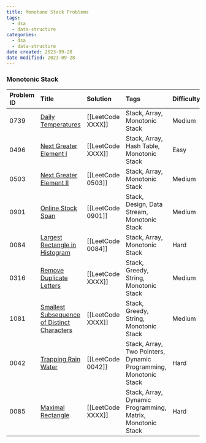 ```yaml
---
title: Monotone Stack Problems
tags:
  - dsa
  - data-structure
categories:
  - dsa
  - data-structure
date created: 2023-09-28
date modified: 2023-09-28
---
```


### Monotonic Stack

| Problem ID | Title | Solution | Tags | Difficulty |
| :------ | :------ | :------ | :------ | :------ |
| 0739 | [Daily Temperatures](https://leetcode.com/problems/daily-temperatures/) | [[LeetCode XXXX]] | Stack, Array, Monotonic Stack | Medium |
| 0496 | [Next Greater Element I](https://leetcode.com/problems/next-greater-element-i/) | [[LeetCode XXXX]] | Stack, Array, Hash Table, Monotonic Stack | Easy |
| 0503 | [Next Greater Element II](https://leetcode.com/problems/next-greater-element-ii/) | [[LeetCode 0503]] | Stack, Array, Monotonic Stack | Medium |
| 0901 | [Online Stock Span](https://leetcode.com/problems/online-stock-span/) | [[LeetCode 0901]] | Stack, Design, Data Stream, Monotonic Stack | Medium |
| 0084 | [Largest Rectangle in Histogram](https://leetcode.com/problems/largest-rectangle-in-histogram/) | [[LeetCode 0084]] | Stack, Array, Monotonic Stack | Hard |
| 0316 | [Remove Duplicate Letters](https://leetcode.com/problems/remove-duplicate-letters/) | [[LeetCode XXXX]] | Stack, Greedy, String, Monotonic Stack | Medium |
| 1081 | [Smallest Subsequence of Distinct Characters](https://leetcode.com/problems/smallest-subsequence-of-distinct-characters/) | [[LeetCode XXXX]] | Stack, Greedy, String, Monotonic Stack | Medium |
| 0042 | [Trapping Rain Water](https://leetcode.com/problems/trapping-rain-water/) | [[LeetCode 0042]] | Stack, Array, Two Pointers, Dynamic Programming, Monotonic Stack | Hard |
| 0085 | [Maximal Rectangle](https://leetcode.com/problems/maximal-rectangle/) | [[LeetCode XXXX]] | Stack, Array, Dynamic Programming, Matrix, Monotonic Stack | Hard |
